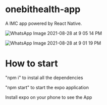 # onebithealth-app
A IMC app powered by React Native.

![WhatsApp Image 2021-08-28 at 9 05 14 PM](https://user-images.githubusercontent.com/79026025/131233985-006fd4ac-1d52-4db2-b65b-eb2ddda34a06.jpeg)

![WhatsApp Image 2021-08-28 at 9 01 19 PM](https://user-images.githubusercontent.com/79026025/131233987-53fa17df-8058-4309-aa28-754012300974.jpeg)


# How to start
"npm i" to instal all the dependencies

"npm start" to start the expo application

Install expo on your phone to see the App 
